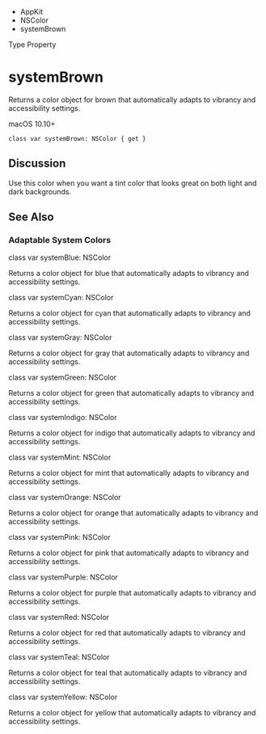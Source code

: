 

- AppKit
- NSColor
-  systemBrown 

Type Property

# systemBrown

Returns a color object for brown that automatically adapts to vibrancy and accessibility settings.

macOS 10.10+

``` source
class var systemBrown: NSColor { get }
```

## Discussion

Use this color when you want a tint color that looks great on both light and dark backgrounds.

## See Also

### Adaptable System Colors

class var systemBlue: NSColor

Returns a color object for blue that automatically adapts to vibrancy and accessibility settings.

class var systemCyan: NSColor

Returns a color object for cyan that automatically adapts to vibrancy and accessibility settings.

class var systemGray: NSColor

Returns a color object for gray that automatically adapts to vibrancy and accessibility settings.

class var systemGreen: NSColor

Returns a color object for green that automatically adapts to vibrancy and accessibility settings.

class var systemIndigo: NSColor

Returns a color object for indigo that automatically adapts to vibrancy and accessibility settings.

class var systemMint: NSColor

Returns a color object for mint that automatically adapts to vibrancy and accessibility settings.

class var systemOrange: NSColor

Returns a color object for orange that automatically adapts to vibrancy and accessibility settings.

class var systemPink: NSColor

Returns a color object for pink that automatically adapts to vibrancy and accessibility settings.

class var systemPurple: NSColor

Returns a color object for purple that automatically adapts to vibrancy and accessibility settings.

class var systemRed: NSColor

Returns a color object for red that automatically adapts to vibrancy and accessibility settings.

class var systemTeal: NSColor

Returns a color object for teal that automatically adapts to vibrancy and accessibility settings.

class var systemYellow: NSColor

Returns a color object for yellow that automatically adapts to vibrancy and accessibility settings.

